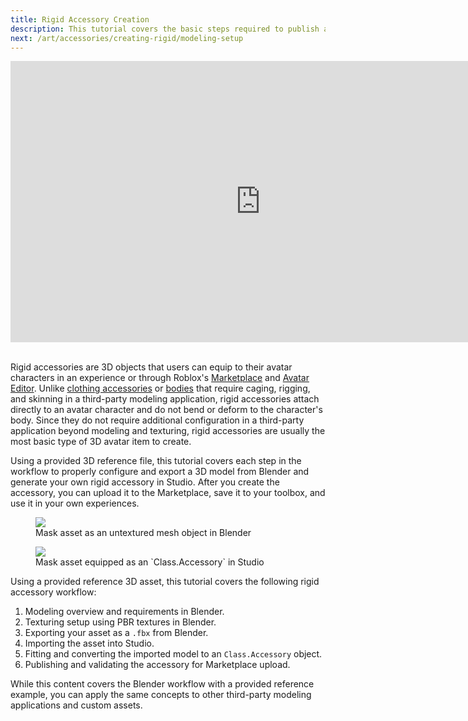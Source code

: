 ```yaml
---
title: Rigid Accessory Creation
description: This tutorial covers the basic steps required to publish a custom asset on the Marketplace.
next: /art/accessories/creating-rigid/modeling-setup
---
```


<iframe width="800" height="450" src="https://www.youtube-nocookie.com/embed/Eed29gV0hLA" title="YouTube video player" frameborder="0" allow="accelerometer; clipboard-write; encrypted-media; gyroscope; picture-in-picture" allowfullscreen></iframe>
<br /><br />

Rigid accessories are 3D objects that users can equip to their avatar characters in an experience or through Roblox's [Marketplace](https://www.roblox.com/catalog) and [Avatar Editor](https://www.roblox.com/my/avatar). Unlike [clothing accessories](../../../art/accessories/creating/index.md) or [bodies](../../../art/characters/creating/index.md) that require caging, rigging, and skinning in a third-party modeling application, rigid accessories attach directly to an avatar character and do not bend or deform to the character's body. Since they do not require additional configuration in a third-party application beyond modeling and texturing, rigid accessories are usually the most basic type of 3D avatar item to create.

Using a provided 3D reference file, this tutorial covers each step in the workflow to properly configure and export a 3D model from Blender and generate your own rigid accessory in Studio. After you create the accessory, you can upload it to the Marketplace, save it to your toolbox, and use it in your own experiences.

<GridContainer numColumns="2">
<figure>
    <img src="../../../assets/art/accessories/creating-rigid/Blender-Mask-Preview.png" />
<figcaption>
  Mask asset as an untextured mesh object in Blender
</figcaption>
</figure>
<figure>
    <img src="../../../assets/art/accessories/creating-rigid/Studio-Mask-Preview.png" />
<figcaption>
  Mask asset equipped as an `Class.Accessory` in Studio
</figcaption>
</figure>
</GridContainer>

Using a provided reference 3D asset, this tutorial covers the following rigid accessory workflow:

1. Modeling overview and requirements in Blender.
2. Texturing setup using PBR textures in Blender.
3. Exporting your asset as a `.fbx` from Blender.
4. Importing the asset into Studio.
5. Fitting and converting the imported model to an `Class.Accessory` object.
6. Publishing and validating the accessory for Marketplace upload.

<Alert severity = 'info'>
While this content covers the Blender workflow with a provided reference example, you can apply the same concepts to other third-party modeling applications and custom assets.
</Alert>

